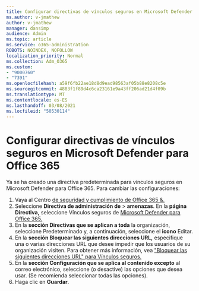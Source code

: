 ```yaml
---
title: Configurar directivas de vínculos seguros en Microsoft Defender para Office 365
ms.author: v-jmathew
author: v-jmathew
manager: dansimp
audience: Admin
ms.topic: article
ms.service: o365-administration
ROBOTS: NOINDEX, NOFOLLOW
localization_priority: Normal
ms.collection: Adm_O365
ms.custom:
- "9000760"
- "7391"
ms.openlocfilehash: a59f6fb22ae18d8d9ead98563af05b88e8208c5e
ms.sourcegitcommit: 4883f1f89d4c6ca23161e9a43ff206ad21d4f09b
ms.translationtype: MT
ms.contentlocale: es-ES
ms.lasthandoff: 03/08/2021
ms.locfileid: "50530114"
---
```

# <a name="set-up-safe-link-policies-in-microsoft-defender-for-office-365"></a>Configurar directivas de vínculos seguros en Microsoft Defender para Office 365

Ya se ha creado una directiva predeterminada para vínculos seguros en Microsoft Defender para Office 365. Para cambiar las configuraciones:

1. Vaya al Centro [de seguridad y cumplimiento de Office 365 &.](https://go.microsoft.com/fwlink/p/?linkid=2077143)
2. Seleccione **Directiva de administración de**  >  **amenazas**. En la **página Directiva,** seleccione Vínculos seguros de [Microsoft Defender para Office 365.](https://go.microsoft.com/fwlink/?linkid=2101058)
3. En la **sección Directivas que se aplican a toda** la organización, seleccione Predeterminado y, a continuación, seleccione el **icono** Editar. 
4. En la **sección Bloquear las siguientes direcciones URL,** especifique una o varias direcciones URL que desee impedir que los usuarios de su organización visiten. Para obtener más información, vea ["Bloquear las siguientes direcciones URL" para Vínculos seguros.](https://go.microsoft.com/fwlink/?linkid=2092123)
5. En la **sección Configuración que se aplica al contenido excepto** al correo electrónico, seleccione (o desactive) las opciones que desea usar. (Se recomienda seleccionar todas las opciones).
6. Haga clic en **Guardar**.
